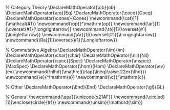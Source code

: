 % Category Theory
\DeclareMathOperator{\ob}{ob}
\DeclareMathOperator{\eq}{Eq}
\DeclareMathOperator{\coeq}{Coeq}
\DeclareMathOperator{\cones}{Cones}
\newcommand{\cat}[1]{\mathcal{#1}}
\newcommand{\op}{^\mathrm{op}}
\newcommand{\ar}[1]{\overset{#1}{\longrightarrow}}
\newcommand{\ra}[1]{\overset{#1}{\longleftarrow}}
\newcommand{\Ar}[1]{\overset{#1}{\Longrightarrow}}
\newcommand{\Ra}[1]{\overset{#1}{\Longleftarrow}}

% Commutative Algebra
\DeclareMathOperator{\im}{im}
\DeclareMathOperator{\char}{char}
\DeclareMathOperator{\nil}{Nil}
\DeclareMathOperator{\spec}{Spec}
\DeclareMathOperator{\mspec}{MaxSpec}
\DeclareMathOperator{\hom}{Hom}
\DeclareMathOperator{\ev}{ev}
\newcommand{\nlhd}{\mathrel{\rlap{\lneq}\raise.22ex{\lhd}}}
\newcommand{\e}{^\mathrm{e}}
\newcommand{\c}{^\mathrm{c}}

% Other
\DeclareMathOperator{\End}{End}
\DeclareMathOperator{\gl}{GL}

% General
\newcommand{\qea}{\unicode{x21AF}}
\newcommand{\circled}[1]{\enclose{circle}{#1}}
\newcommand{\unsim}{\mathord{\sim}}